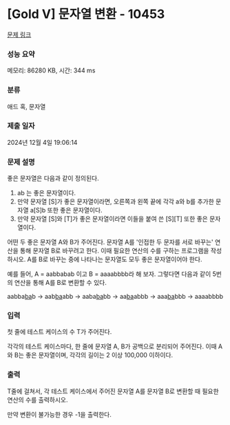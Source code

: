 # [Gold V] 문자열 변환 - 10453 

[문제 링크](https://www.acmicpc.net/problem/10453) 

### 성능 요약

메모리: 86280 KB, 시간: 344 ms

### 분류

애드 혹, 문자열

### 제출 일자

2024년 12월 4일 19:06:14

### 문제 설명

<p>좋은 문자열은 다음과 같이 정의된다.</p>

<ol>
	<li>ab 는 좋은 문자열이다.</li>
	<li>만약 문자열 [S]가 좋은 문자열이라면, 오른쪽과 왼쪽 끝에 각각 a와 b를 추가한 문자열 a[S]b 또한 좋은 문자열이다.</li>
	<li>만약 문자열 [S]와 [T]가 좋은 문자열이라면 이들을 붙여 쓴 [S][T] 또한 좋은 문자열이다.</li>
</ol>

<p>어떤 두 좋은 문자열 A와 B가 주어진다. 문자열 A를 '인접한 두 문자를 서로 바꾸는' 연산을 통해 문자열 B로 바꾸려고 한다. 이때 필요한 연산의 수를 구하는 프로그램을 작성하시오. A를 B로 바꾸는 중에 나타나는 문자열도 모두 좋은 문자열이어야 한다.</p>

<p>예를 들어, A = aabbabab 이고 B = aaaabbbb라 해 보자. 그렇다면 다음과 같이 5번의 연산을 통해 A를 B로 변환할 수 있다.</p>

<p>aabba<u>ba</u>b → aab<u>ba</u>abb → aaba<u>ba</u>bb → aa<u>ba</u>abbb → aaa<u>ba</u>bbb → aaaabbbb</p>

### 입력 

 <p>첫 줄에 테스트 케이스의 수 T가 주어진다.</p>

<p>각각의 테스트 케이스마다, 한 줄에 문자열 A, B가 공백으로 분리되어 주어진다. 이때 A와 B는 좋은 문자열이며, 각각의 길이는 2 이상 100,000 이하이다.</p>

### 출력 

 <p>T줄에 걸쳐서, 각 테스트 케이스에서 주어진 문자열 A를 문자열 B로 변환할 때 필요한 연산의 수를 출력하시오.</p>

<p>만약 변환이 불가능한 경우 -1을 출력한다.</p>

